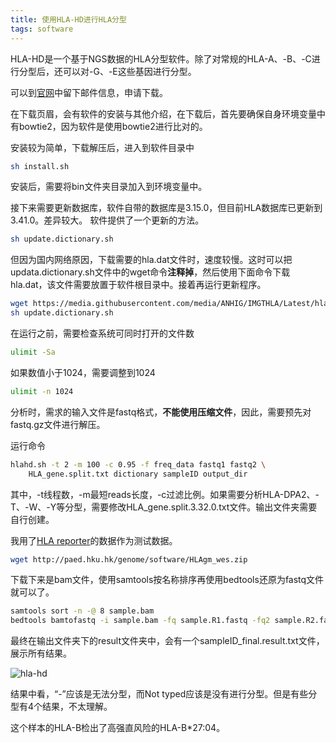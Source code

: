 ```yaml
---
title: 使用HLA-HD进行HLA分型
tags: software
---
```


HLA-HD是一个基于NGS数据的HLA分型软件。除了对常规的HLA-A、-B、-C进行分型后，还可以对-G、-E这些基因进行分型。

可以到[官网](https://www.genome.med.kyoto-u.ac.jp/HLA-HD/)中留下邮件信息，申请下载。

在下载页眉，会有软件的安装与其他介绍，在下载后，首先要确保自身环境变量中有bowtie2，因为软件是使用bowtie2进行比对的。

安装较为简单，下载解压后，进入到软件目录中
```bash
sh install.sh
```

安装后，需要将bin文件夹目录加入到环境变量中。

接下来需要更新数据库，软件自带的数据库是3.15.0，但目前HLA数据库已更新到3.41.0。差异较大。
软件提供了一个更新的方法。

```bash
sh update.dictionary.sh
```

但因为国内网络原因，下载需要的hla.dat文件时，速度较慢。这时可以把updata.dictionary.sh文件中的wget命令**注释掉**，然后使用下面命令下载hla.dat，该文件需要放置于软件根目录中。接着再运行更新程序。

```bash
wget https://media.githubusercontent.com/media/ANHIG/IMGTHLA/Latest/hla.dat
sh update.dictionary.sh
```

在运行之前，需要检查系统可同时打开的文件数
```bash
ulimit -Sa
```

如果数值小于1024，需要调整到1024
```bash
ulimit -n 1024
```

分析时，需求的输入文件是fastq格式，**不能使用压缩文件**，因此，需要预先对fastq.gz文件进行解压。

运行命令
```bash
hlahd.sh -t 2 -m 100 -c 0.95 -f freq_data fastq1 fastq2 \
	HLA_gene.split.txt dictionary sampleID output_dir
```

其中，-t线程数，-m最短reads长度，-c过滤比例。如果需要分析HLA-DPA2、-T、-W、-Y等分型，需要修改HLA_gene.split.3.32.0.txt文件。输出文件夹需要自行创建。



我用了[HLA reporter](http://paed.hku.hk/genome/software.html)的数据作为测试数据。

```bash
wget http://paed.hku.hk/genome/software/HLAgm_wes.zip
```

下载下来是bam文件，使用samtools按名称排序再使用bedtools还原为fastq文件就可以了。
```bash
samtools sort -n -@ 8 sample.bam
bedtools bamtofastq -i sample.bam -fq sample.R1.fastq -fq2 sample.R2.fastq
```



最终在输出文件夹下的result文件夹中，会有一个sampleID_final.result.txt文件，展示所有结果。

![hla-hd](https://raw.githubusercontent.com/pzweuj/pzweuj.github.io/master/downloads/images/hla-hd.jpg)

结果中看，“-”应该是无法分型，而Not typed应该是没有进行分型。但是有些分型有4个结果，不太理解。

这个样本的HLA-B检出了高强直风险的HLA-B\*27:04。




